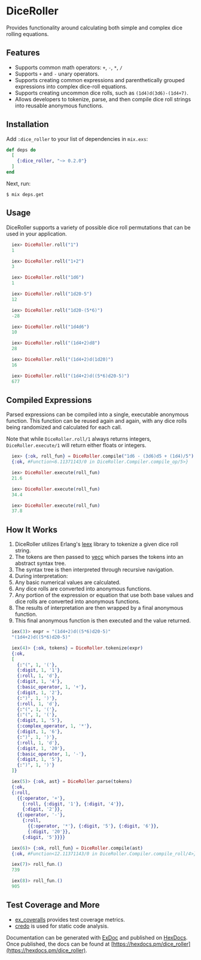 # DiceRoller

Provides functionality around calculating both simple and complex dice rolling equations.

## Features

* Supports common math operators: `+`, `-`, `*`, `/`
* Supports `+` and `-` unary operators.
* Supports creating common expressions and parenthetically grouped expressions into complex dice-roll equations.
* Supports creating uncommon dice rolls, such as `(1d4)d(3d6)-(1d4+7)`.
* Allows developers to tokenize, parse, and then compile dice roll strings into reusable anonymous functions.


## Installation

Add `:dice_roller` to your list of dependencies in `mix.exs`:

```elixir
def deps do
  [
    {:dice_roller, "~> 0.2.0"}
  ]
end
```

Next, run:
```
$ mix deps.get
```


## Usage

DiceRoller supports a variety of possible dice roll permutations that can be used in your application.

```elixir
  iex> DiceRoller.roll("1")
  1

  iex> DiceRoller.roll("1+2")
  3

  iex> DiceRoller.roll("1d6")
  1

  iex> DiceRoller.roll("1d20-5")
  12

  iex> DiceRoller.roll("1d20-(5*6)")
  -28

  iex> DiceRoller.roll("1d4d6")
  10

  iex> DiceRoller.roll("(1d4+2)d8")
  28

  iex> DiceRoller.roll("(1d4+2)d(1d20)")
  16

  iex> DiceRoller.roll("(1d4+2)d((5*6)d20-5)")
  677
```


## Compiled Expressions

Parsed expressions can be compiled into a single, executable anonymous
function. This function can be reused again and again, with any dice rolls
being randomized and calculated for each call.

Note that while `DiceRoller.roll/1` always returns integers, `DiceRoller.execute/1` will
return either floats or integers.

```elixir
  iex> {:ok, roll_fun} = DiceRoller.compile("1d6 - (3d6)d5 + (1d4)/5")
  {:ok, #Function<6.11371143/0 in DiceRoller.Compiler.compile_op/5>}

  iex> DiceRoller.execute(roll_fun)
  21.6

  iex> DiceRoller.execute(roll_fun)
  34.4

  iex> DiceRoller.execute(roll_fun)
  37.8
```


## How It Works

1. DiceRoller utilizes Erlang's [leex](http://erlang.org/doc/man/leex.html) library to tokenize a given dice roll string.
2. The tokens are then passed to [yecc](http://erlang.org/doc/man/yecc.html) which parses the tokens into an abstract 
syntax tree.
3. The syntax tree is then interpreted through recursive navigation.
4. During interpretation:
  1. Any basic numerical values are calculated.
  2. Any dice rolls are converted into anonymous functions.
  3. Any portion of the expression or equation that use both base values and
  dice rolls are converted into anonymous functions.
1. The results of interpretation are then wrapped by a final anonymous
function.
6. This final anonymous function is then executed and the value returned.

```elixir
  iex(3)> expr = "(1d4+2)d((5*6)d20-5)"
  "(1d4+2)d((5*6)d20-5)"

  iex(4)> {:ok, tokens} = DiceRoller.tokenize(expr)
  {:ok,
  [
    {:"(", 1, '('},
    {:digit, 1, '1'},
    {:roll, 1, 'd'},
    {:digit, 1, '4'},
    {:basic_operator, 1, '+'},
    {:digit, 1, '2'},
    {:")", 1, ')'},
    {:roll, 1, 'd'},
    {:"(", 1, '('},
    {:"(", 1, '('},
    {:digit, 1, '5'},
    {:complex_operator, 1, '*'},
    {:digit, 1, '6'},
    {:")", 1, ')'},
    {:roll, 1, 'd'},
    {:digit, 1, '20'},
    {:basic_operator, 1, '-'},
    {:digit, 1, '5'},
    {:")", 1, ')'}
  ]}

  iex(5)> {:ok, ast} = DiceRoller.parse(tokens)
  {:ok,
  {:roll,
    {{:operator, '+'},
      {:roll, {:digit, '1'}, {:digit, '4'}},
      {:digit, '2'}},
    {{:operator, '-'},
      {:roll, 
        {{:operator, '*'}, {:digit, '5'}, {:digit, '6'}},
        {:digit, '20'}},
      {:digit, '5'}}}}

  iex(6)> {:ok, roll_fun} = DiceRoller.compile(ast)
  {:ok, #Function<12.11371143/0 in DiceRoller.Compiler.compile_roll/4>}

  iex(7)> roll_fun.()
  739

  iex(8)> roll_fun.()
  905
```


## Test Coverage and More

* [ex_coveralls](https://github.com/parroty/excoveralls) provides test coverage metrics.
* [credo](https://github.com/rrrene/credo) is used for static code analysis.


Documentation can be generated with [ExDoc](https://github.com/elixir-lang/ex_doc)
and published on [HexDocs](https://hexdocs.pm). Once published, the docs can
be found at [https://hexdocs.pm/dice_roller](https://hexdocs.pm/dice_roller).

